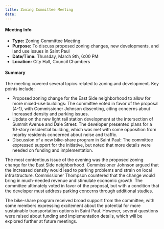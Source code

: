 ```yaml
---
title: Zoning Committee Meeting
date: 
---
```

#### Meeting Info
* **Type:** Zoning Committee Meeting
* **Purpose:** To discuss proposed zoning changes, new developments, and land use issues in Saint Paul
* **Date/Time:** Thursday, March 9th, 6:00 PM
* **Location:** City Hall, Council Chambers

#### Summary
The meeting covered several topics related to zoning and development. Key points include:

* Proposed zoning change for the East Side neighborhood to allow for more mixed-use buildings: The committee voted in favor of the proposal (4-1), with Commissioner Johnson dissenting, citing concerns about increased density and parking issues.
* Update on the new light rail station development at the intersection of Summit Avenue and Dale Street: The developer presented plans for a 10-story residential building, which was met with some opposition from nearby residents concerned about noise and traffic.
* Discussion of a new bike-share program in Saint Paul: The committee expressed support for the initiative, but noted that more details were needed on funding and implementation.

The most contentious issue of the evening was the proposed zoning change for the East Side neighborhood. Commissioner Johnson argued that the increased density would lead to parking problems and strain on local infrastructure. Commissioner Thompson countered that the change would bring in much-needed revenue and stimulate economic growth. The committee ultimately voted in favor of the proposal, but with a condition that the developer must address parking concerns through additional studies.

The bike-share program received broad support from the committee, with some members expressing excitement about the potential for more sustainable transportation options in Saint Paul. However, several questions were raised about funding and implementation details, which will be explored further at future meetings.

